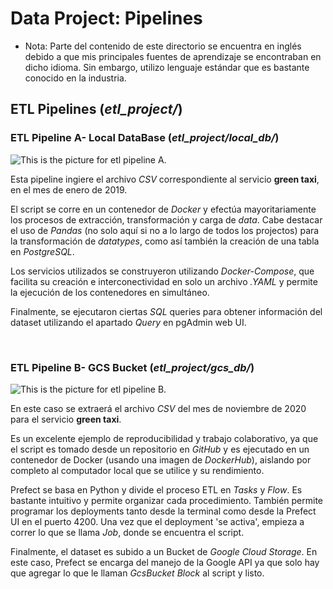 # Data Project: Pipelines

- Nota: Parte del contenido de este directorio se encuentra en inglés debido a que mis principales fuentes de aprendizaje se encontraban en dicho idioma. Sin embargo, utilizo lenguaje estándar que es bastante conocido en la industria.

## ETL Pipelines (*etl_project/*)

### ETL Pipeline A- Local DataBase (*etl_project/local_db/*)

<picture>
<source media= "(prefers-color-scheme: light)" srcset= "https://github.com/diegos41/repo_diplo_datos/blob/main/images/pipeline_etl_1.png">
<img alt= "This is the picture for etl pipeline A.">
</picture>

Esta pipeline ingiere el archivo *CSV* correspondiente al servicio **green taxi**, en el mes de enero de 2019.

El script se corre en un contenedor de *Docker* y efectúa mayoritariamente los procesos de extracción, transformación y carga de *data*. Cabe destacar el uso de *Pandas* (no solo aquí si no a lo largo de todos los projectos) para la transformación de *datatypes*, como así también la creación de una tabla en *PostgreSQL*. 

Los servicios utilizados se construyeron utilizando *Docker-Compose*, que facilita su creación e interconectividad en solo un archivo *.YAML* y permite la ejecución de los contenedores en simultáneo.

Finalmente, se ejecutaron ciertas *SQL* queries para obtener información del dataset utilizando el apartado *Query* en pgAdmin web UI. 

<br>

### ETL Pipeline B- GCS Bucket (*etl_project/gcs_db/*)

<picture>
<source media= "(prefers-color-scheme: light)" srcset= "https://github.com/diegos41/repo_diplo_datos/blob/main/images/pipeline_etl_2.png">
<img alt= "This is the picture for etl pipeline B.">
</picture>

En este caso se extraerá el archivo *CSV* del mes de noviembre de 2020 para el servicio **green taxi**. 

Es un excelente ejemplo de reproducibilidad y trabajo colaborativo, ya que el script es tomado desde un repositorio en *GitHub* y es ejecutado en un contenedor de Docker (usando una imagen de *DockerHub*), aislando por completo al computador local que se utilice y su rendimiento. 

Prefect se basa en Python y divide el proceso ETL en *Tasks* y *Flow*. Es bastante intuitivo y permite organizar cada procedimiento. 
También permite programar los deployments tanto desde la terminal como desde la Prefect UI en el puerto 4200. Una vez que el deployment 'se activa', empieza a correr lo que se llama *Job*, donde se encuentra el script. 

Finalmente, el dataset es subido a un Bucket de *Google Cloud Storage*. En este caso, Prefect se encarga del manejo de la Google API ya que solo hay que agregar lo que le llaman *GcsBucket Block* al script y listo.

